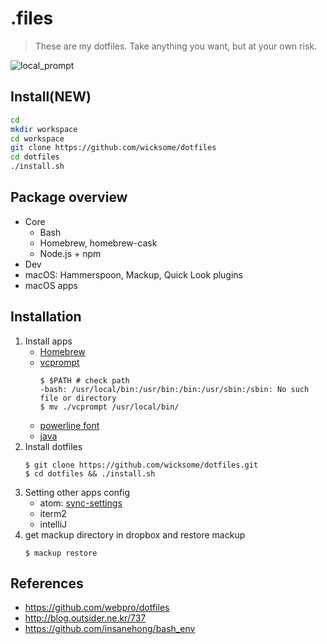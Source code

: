 # .files

> These are my dotfiles. Take anything you want, but at your own risk.

![local_prompt](https://user-images.githubusercontent.com/5036939/27002254-f4435aba-4e17-11e7-8237-10a7f5bdccc7.png)


## Install(NEW)

```bash
cd
mkdir workspace
cd workspace
git clone https://github.com/wicksome/dotfiles
cd dotfiles
./install.sh
```


## Package overview

- Core
  - Bash
  - Homebrew, homebrew-cask
  - Node.js + npm
- Dev
- macOS: Hammerspoon, Mackup, Quick Look plugins
- macOS apps

## Installation

1. Install apps
    - [Homebrew](https://brew.sh/index_ko)
    - [vcprompt](https://github.com/djl/vcprompt)
        ```
        $ $PATH # check path
        -bash: /usr/local/bin:/usr/bin:/bin:/usr/sbin:/sbin: No such file or directory
        $ mv ./vcprompt /usr/local/bin/
        ```
    - [powerline font](https://github.com/powerline/fonts.git)
    - [java](https://stackoverflow.com/questions/24342886/how-to-install-java-8-on-mac)
2. Install dotfiles
    ```
    $ git clone https://github.com/wicksome/dotfiles.git
    $ cd dotfiles && ./install.sh
    ```
3. Setting other apps config
    - atom: [sync-settings](https://atom.io/packages/sync-settings)
    - iterm2
    - intelliJ
4. get mackup directory in dropbox and restore mackup
    ```
    $ mackup restore
    ```

## References

- https://github.com/webpro/dotfiles
- http://blog.outsider.ne.kr/737
- https://github.com/insanehong/bash_env
